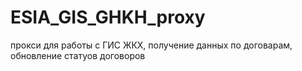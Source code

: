 # ESIA_GIS_GHKH_proxy
прокси для работы с ГИС ЖКХ, получение данных по договарам, обновление статуов договоров